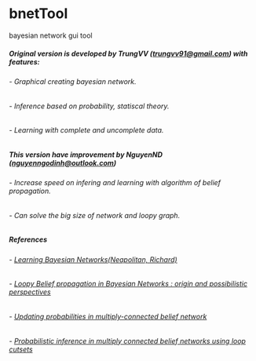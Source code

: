 # bnetTool
bayesian network gui tool
##### Original version is developed by TrungVV (trungvv91@gmail.com) with features:
###### - Graphical creating bayesian network.
###### - Inference based on probability, statiscal theory.
###### - Learning with complete and uncomplete data.
##### This version have improvement by NguyenND (nguyenngodinh@outlook.com)
###### - Increase speed on infering and learning with algorithm of belief propagation.
###### - Can solve the big size of network and loopy graph.
##### References
###### - [Learning Bayesian Networks(Neapolitan, Richard)](http://www.cs.technion.ac.il/~dang/books/Learning%20Bayesian%20Networks(Neapolitan,%20Richard).pdf)
###### - [Loopy Belief propagation in Bayesian Networks : origin and possibilistic perspectives](https://arxiv.org/pdf/1206.0976.pdf)
###### - [Updating probabilities in multiply-connected belief network](https://arxiv.org/pdf/1304.2377.pdf)
###### - [Probabilistic inference in multiply connected belief networks using loop cutsets](http://www.dbmi.pitt.edu/sites/default/files/Suermondt.pdf)
